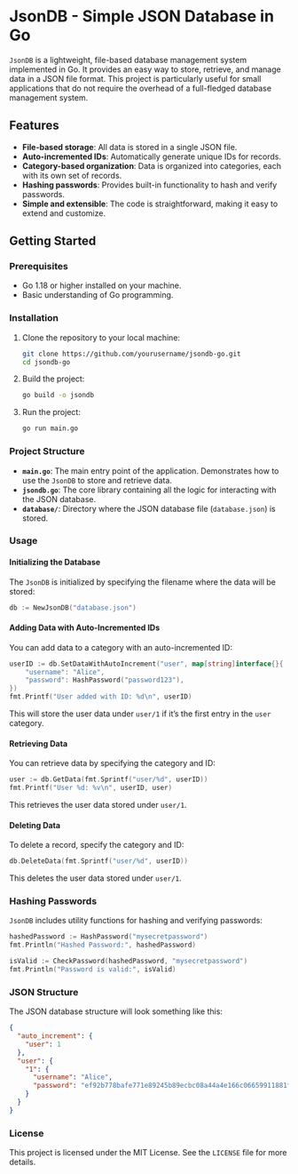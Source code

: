 # JsonDB - Simple JSON Database in Go

`JsonDB` is a lightweight, file-based database management system implemented in Go. It provides an easy way to store, retrieve, and manage data in a JSON file format. This project is particularly useful for small applications that do not require the overhead of a full-fledged database management system.

## Features

- **File-based storage**: All data is stored in a single JSON file.
- **Auto-incremented IDs**: Automatically generate unique IDs for records.
- **Category-based organization**: Data is organized into categories, each with its own set of records.
- **Hashing passwords**: Provides built-in functionality to hash and verify passwords.
- **Simple and extensible**: The code is straightforward, making it easy to extend and customize.

## Getting Started

### Prerequisites

- Go 1.18 or higher installed on your machine.
- Basic understanding of Go programming.

### Installation

1. Clone the repository to your local machine:

   ```bash
   git clone https://github.com/yourusername/jsondb-go.git
   cd jsondb-go
   ```

2. Build the project:

   ```bash
   go build -o jsondb
   ```

3. Run the project:

   ```bash
   go run main.go
   ```

### Project Structure

- **`main.go`**: The main entry point of the application. Demonstrates how to use the `JsonDB` to store and retrieve data.
- **`jsondb.go`**: The core library containing all the logic for interacting with the JSON database.
- **`database/`**: Directory where the JSON database file (`database.json`) is stored.

### Usage

#### Initializing the Database

The `JsonDB` is initialized by specifying the filename where the data will be stored:

```go
db := NewJsonDB("database.json")
```

#### Adding Data with Auto-Incremented IDs

You can add data to a category with an auto-incremented ID:

```go
userID := db.SetDataWithAutoIncrement("user", map[string]interface{}{
    "username": "Alice",
    "password": HashPassword("password123"),
})
fmt.Printf("User added with ID: %d\n", userID)
```

This will store the user data under `user/1` if it’s the first entry in the `user` category.

#### Retrieving Data

You can retrieve data by specifying the category and ID:

```go
user := db.GetData(fmt.Sprintf("user/%d", userID))
fmt.Printf("User %d: %v\n", userID, user)
```

This retrieves the user data stored under `user/1`.

#### Deleting Data

To delete a record, specify the category and ID:

```go
db.DeleteData(fmt.Sprintf("user/%d", userID))
```

This deletes the user data stored under `user/1`.

### Hashing Passwords

`JsonDB` includes utility functions for hashing and verifying passwords:

```go
hashedPassword := HashPassword("mysecretpassword")
fmt.Println("Hashed Password:", hashedPassword)

isValid := CheckPassword(hashedPassword, "mysecretpassword")
fmt.Println("Password is valid:", isValid)
```

### JSON Structure

The JSON database structure will look something like this:

```json
{
  "auto_increment": {
    "user": 1
  },
  "user": {
    "1": {
      "username": "Alice",
      "password": "ef92b778bafe771e89245b89ecbc08a44a4e166c06659911881f383d4473e94f"
    }
  }
}
```

### License

This project is licensed under the MIT License. See the `LICENSE` file for more details.
